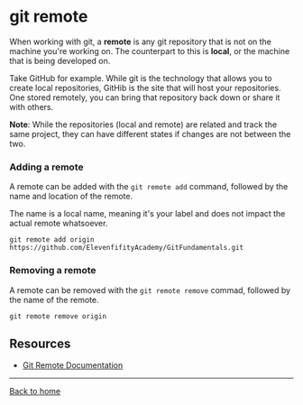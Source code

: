 # git remote

When working with git, a **remote** is any git repository that is not on the machine you're working on. The counterpart to this is **local**, or the machine that is being developed on.

Take GitHub for example. While git is the technology that allows you to create local repositories, GitHib is the site that will host your repositories. One stored remotely, you can bring that repository back down or share it with others.

**Note**: While the repositories (local and remote) are related and track the same project, they can have different states if changes are not between the two.

### Adding a remote

A remote can be added with the `git remote add` command, followed by the name and location of the remote.

The name is a local name, meaning it's your label and does not impact the actual remote whatsoever.

```
git remote add origin https://github.com/ElevenfifityAcademy/GitFundamentals.git
```

### Removing a remote

A remote can be removed with the `git remote remove` commad, followed by the name of the remote.

```
git remote remove origin
```

## Resources 

- [Git Remote Documentation](https://git-scm.com/docs/git-remote)

---

[Back to home](../README.md)
